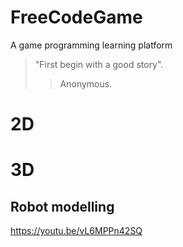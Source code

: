 # FreeCodeGame
A game programming learning platform

> "First begin with a good story".
> > Anonymous.


# 2D


# 3D

## Robot modelling
https://youtu.be/vL6MPPn42SQ
